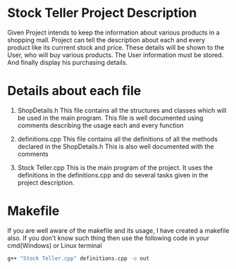 # Stock Teller Project Description

Given Project intends to keep the information about various products in a shopping mall. Project can tell the description about each
and every product like its currrent stock and price. These details will be shown to the User, who will buy various products. The User
information must be stored. And finally display his purchasing details.

# Details about each file
1. ShopDetails.h
  This file contains all the structures and classes which will be used in the main program.
  This file is well documented using comments describing the usage each and every function

2. definitions.cpp
  This file contains all the definitions of all the methods declared in the ShopDetails.h
  This is also well documented with the comments
  
3. Stock Teller.cpp
  This is the main program of the project. It uses the definitions in the definitions.cpp and do several tasks given in the project description.
  
# Makefile
  If you are well aware of the makefile and its usage, I have created a makefile also.
  If you don't know such thing then use the following code in your cmd(Windows) or Linux terminal
  ```bash
  g++ "Stock Teller.cpp" definitions.cpp -o out
  ```

